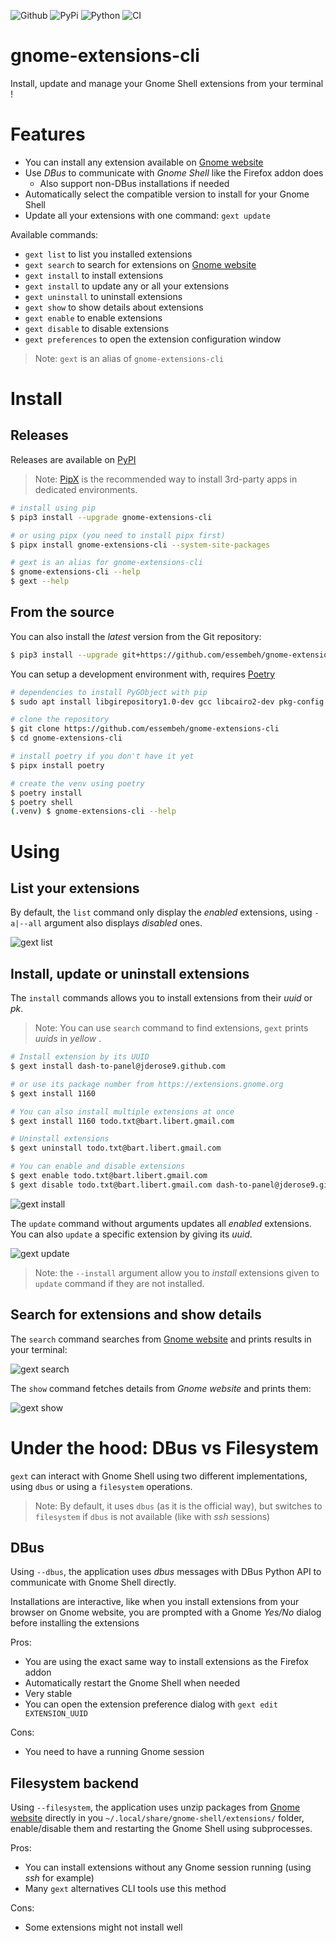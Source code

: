 ![Github](https://img.shields.io/github/tag/essembeh/gnome-extensions-cli.svg)
![PyPi](https://img.shields.io/pypi/v/gnome-extensions-cli.svg)
![Python](https://img.shields.io/pypi/pyversions/gnome-extensions-cli.svg)
![CI](https://github.com/essembeh/gnome-extensions-cli/actions/workflows/poetry.yml/badge.svg)

# gnome-extensions-cli

Install, update and manage your Gnome Shell extensions from your terminal !

# Features

- You can install any extension available on [Gnome website](https://extensions.gnome.org)
- Use _DBus_ to communicate with _Gnome Shell_ like the Firefox addon does
  - Also support non-DBus installations if needed
- Automatically select the compatible version to install for your Gnome Shell
- Update all your extensions with one command: `gext update`

Available commands:

- `gext list` to list you installed extensions
- `gext search` to search for extensions on [Gnome website](https://extensions.gnome.org)
- `gext install` to install extensions
- `gext install` to update any or all your extensions
- `gext uninstall` to uninstall extensions
- `gext show` to show details about extensions
- `gext enable` to enable extensions
- `gext disable` to disable extensions
- `gext preferences` to open the extension configuration window

> Note: `gext` is an alias of `gnome-extensions-cli`

# Install

## Releases

Releases are available on [PyPI](https://pypi.org/project/gnome-extensions-cli/)

> Note: [PipX](https://pypi.org/project/pipx/) is the recommended way to install 3rd-party apps in dedicated environments.

```sh
# install using pip
$ pip3 install --upgrade gnome-extensions-cli

# or using pipx (you need to install pipx first)
$ pipx install gnome-extensions-cli --system-site-packages

# gext is an alias for gnome-extensions-cli
$ gnome-extensions-cli --help
$ gext --help
```

## From the source

You can also install the _latest_ version from the Git repository:

```sh
$ pip3 install --upgrade git+https://github.com/essembeh/gnome-extensions-cli
```

You can setup a development environment with, requires [Poetry](https://python-poetry.org/)

```sh
# dependencies to install PyGObject with pip
$ sudo apt install libgirepository1.0-dev gcc libcairo2-dev pkg-config python3-dev gir1.2-gtk-3.0

# clone the repository
$ git clone https://github.com/essembeh/gnome-extensions-cli
$ cd gnome-extensions-cli

# install poetry if you don't have it yet
$ pipx install poetry

# create the venv using poetry
$ poetry install
$ poetry shell
(.venv) $ gnome-extensions-cli --help
```

# Using

## List your extensions

By default, the `list` command only display the _enabled_ extensions, using `-a|--all` argument also displays _disabled_ ones.

![gext list](images/list.png)

## Install, update or uninstall extensions

The `install` commands allows you to install extensions from their _uuid_ or _pk_.

> Note: You can use `search` command to find extensions, `gext` prints _uuids_ in _yellow_ .

```sh
# Install extension by its UUID
$ gext install dash-to-panel@jderose9.github.com

# or use its package number from https://extensions.gnome.org
$ gext install 1160

# You can also install multiple extensions at once
$ gext install 1160 todo.txt@bart.libert.gmail.com

# Uninstall extensions
$ gext uninstall todo.txt@bart.libert.gmail.com

# You can enable and disable extensions
$ gext enable todo.txt@bart.libert.gmail.com
$ gext disable todo.txt@bart.libert.gmail.com dash-to-panel@jderose9.github.com
```

![gext install](images/install.gif)

The `update` command without arguments updates all _enabled_ extensions.
You can also `update` a specific extension by giving its _uuid_.

![gext update](images/update.gif)

> Note: the `--install` argument allow you to _install_ extensions given to `update` command if they are not installed.

## Search for extensions and show details

The `search` command searches from [Gnome website](https://extensions.gnome.org) and prints results in your terminal:

![gext search](images/search.png)

The `show` command fetches details from _Gnome website_ and prints them:

![gext show](images/show.png)

# Under the hood: DBus vs Filesystem

`gext` can interact with Gnome Shell using two different implementations, using `dbus` or using a `filesystem` operations.

> Note: By default, it uses `dbus` (as it is the official way), but switches to `filesystem` if `dbus` is not available (like with _ssh_ sessions)

## DBus

Using `--dbus`, the application uses _dbus_ messages with DBus Python API to communicate with Gnome Shell directly.

Installations are interactive, like when you install extensions from your browser on Gnome website, you are prompted with a Gnome _Yes/No_ dialog before installing the extensions

Pros:

- You are using the exact same way to install extensions as the Firefox addon
- Automatically restart the Gnome Shell when needed
- Very stable
- You can open the extension preference dialog with `gext edit EXTENSION_UUID`

Cons:

- You need to have a running Gnome session

## Filesystem backend

Using `--filesystem`, the application uses unzip packages from [Gnome website](https://extensions.gnome.org) directly in you `~/.local/share/gnome-shell/extensions/` folder, enable/disable them and restarting the Gnome Shell using subprocesses.

Pros:

- You can install extensions without any Gnome session running (using _ssh_ for example)
- Many `gext` alternatives CLI tools use this method

Cons:

- Some extensions might not install well
